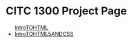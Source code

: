 # CITC 1300 Project Page

<ul
<li> <a href="Intro-to-HTML/Jans Cool Awesome Website.html">IntroTOHTML</a></li>
<li> <a href="INTRO-TO-HTML-5-AND-CSS/index.html" target="_blank">IntroTOHTML5ANDCSS</a></li>
</ul>

